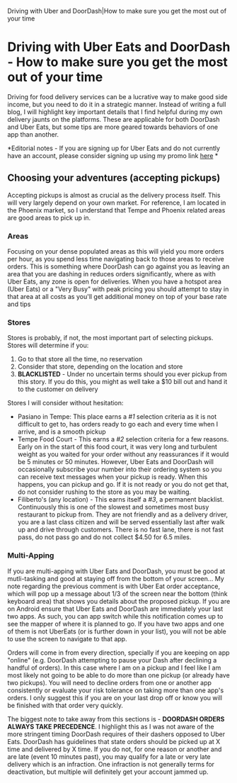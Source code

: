 Driving with Uber and DoorDash|How to make sure you get the most out of your time
# Driving with Uber Eats and DoorDash - How to make sure you get the most out of your time

Driving for food delivery services can be a lucrative way to make good side income, but you need to do it in a strategic manner. Instead of writing a full blog, I will highlight key important details that I find helpful during my own delivery jaunts on the platforms. These are applicable for both DoorDash and Uber Eats, but some tips are more geared towards behaviors of one app than another. 

*Editorial notes - If you are signing up for Uber Eats and do not currently have an account, please consider signing up using my promo link [here](https://www.uber.com/a/join/?invite_code=davidh118850ui) *

## Choosing your adventures (accepting pickups)

Accepting pickups is almost as crucial as the delivery process itself. This will very largely depend on your own market. For reference, I am located in the Phoenix market, so I understand that Tempe and Phoenix related areas are good areas to pick  up in. 

### Areas
Focusing on your dense populated areas as this will yield you more orders per hour, as you spend less time navigating back to those areas to receive orders. This is something where DoorDash can go against you as leaving an area that you are dashing in reduces orders significantly, where as with Uber Eats, any zone is open for deliveries. When you have a hotspot area (Uber Eats) or a "Very Busy" with peak pricing you should attempt to stay in that area at all costs as you'll get additional money on top of your base rate and tips

### Stores
Stores is probably, if not, the most important part of selecting pickups. Stores will determine if you:

 1. Go to that store all the time, no reservation
 2. Consider that store, depending on the location and store
 3. **BLACKLISTED** - Under no uncertain terms should you ever pickup from this story. If you do this, you might as well take a $10 bill out and hand it to the customer on delivery

Stores I will consider without hesitation: 

 - Pasiano in Tempe: This place earns a *#1* selection criteria as it is not difficult to get to, has orders ready to go each and every time when I arrive, and is a smooth pickup
 - Tempe Food Court - This earns a *#2* selection criteria for a few reasons. Early on in the start of this food court, it was very long and turbulent weight as you waited for your order without any reassurances if it would be 5 minutes or 50 minutes. However, Uber Eats and DoorDash will occasionally subscribe your number into their ordering system so you can receive text messages when your pickup is ready. When this happens, you can pickup and go. If it is not ready or you do not get that, do not consider rushing to the store as you may be waiting. 
- Filiberto's (any location) - This earns itself a *#3*, a permanent blacklist. Continuously this is one of the slowest and sometimes most busy restaurant to pickup from. They are not friendly and as a delivery driver, you are a last class citizen and will be served essentially last after walk up and drive through customers. There is no fast lane, there is not fast pass, do not pass go and do not collect $4.50 for 6.5 miles.

### Multi-Apping
If you are multi-apping with Uber Eats and DoorDash, you must be good at mutli-tasking and good at staying off from the bottom of your screen... My note regarding the previous comment is with Uber Eat order acceptance, which will pop up a message about 1/3 of the screen near the bottom (think keyboard area) that shows you details about the proposed pickup. If you are on Android ensure that Uber Eats and DoorDash are immediately your last two apps. As such, you can app switch while this notification comes up to see the mapper of where it is planned to go. If you have two apps and one of them is not UberEats (or is further down in your list), you will not be able to use the screen to navigate to that app.

Orders will come in from every direction, specially if you are keeping on app "online" (e.g. DoorDash attempting to pause your Dash after declining a handful of orders). In this case where I am on a pickup and I feel like I am most likely not going to be able to do more than one pickup (or already have two pickups). You will need to decline orders from one or another app consistently or evaluate your risk tolerance on taking more than one app's orders. I only suggest this if you are on your last drop off or know you will be finished with that order very quickly.

The biggest note to take away from this sections is - **DOORDASH ORDERS ALWAYS TAKE PRECEDENCE**. I highlight this as I was not aware of the more stringent timing DoorDash requires of their dashers opposed to Uber Eats. DoorDash has guidelines that state orders should be picked up at X time and delivered by X time. If you do not, for one reason or another and are late (event 10 minutes past), you may qualify for a late or very late delivery which is an infraction. One infraction is not generally terms for deactivation, but multiple will definitely get your account jammed up. 